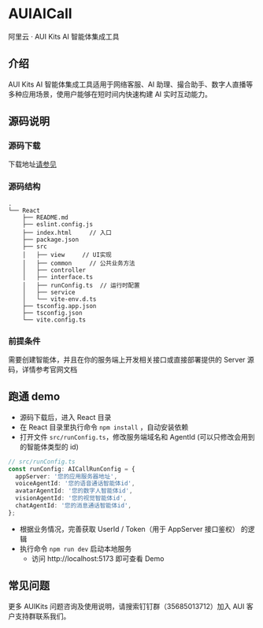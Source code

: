 # AUIAICall

阿里云 · AUI Kits AI 智能体集成工具

## 介绍

AUI Kits AI 智能体集成工具适用于网络客服、AI 助理、撮合助手、数字人直播等多种应用场景，使用户能够在短时间内快速构建 AI 实时互动能力。

## 源码说明

### 源码下载

下载地址[请参见](https://github.com/MediaBox-AUIKits/AUIAICall/tree/main/Web)

### 源码结构

```
.
└── React
    ├── README.md
    ├── eslint.config.js
    ├── index.html     // 入口
    ├── package.json
    ├── src
    │   ├── view     // UI实现
    │   ├── common     // 公共业务方法
    │   ├── controller
    │   ├── interface.ts
    │   ├── runConfig.ts  // 运行时配置
    │   ├── service
    │   └── vite-env.d.ts
    ├── tsconfig.app.json
    ├── tsconfig.json
    └── vite.config.ts
```

### 前提条件

需要创建智能体，并且在你的服务端上开发相关接口或直接部署提供的 Server 源码，详情参考官网文档

## 跑通 demo

- 源码下载后，进入 React 目录
- 在 React 目录里执行命令 `npm install` ，自动安装依赖
- 打开文件 `src/runConfig.ts`，修改服务端域名和 AgentId (可以只修改会用到的智能体类型的 id)

```typescript
// src/runConfig.ts
const runConfig: AICallRunConfig = {
  appServer: '您的应用服务器地址',
  voiceAgentId: '您的语音通话智能体id',
  avatarAgentId: '您的数字人智能体id',
  visionAgentId: '您的视觉智能体id',
  chatAgentId: '您的消息通话智能体id',
};
```

- 根据业务情况，完善获取 UserId / Token（用于 AppServer 接口鉴权） 的逻辑
- 执行命令 `npm run dev` 启动本地服务
  - 访问 http://localhost:5173 即可查看 Demo

## 常见问题

更多 AUIKits 问题咨询及使用说明，请搜索钉钉群（35685013712）加入 AUI 客户支持群联系我们。
